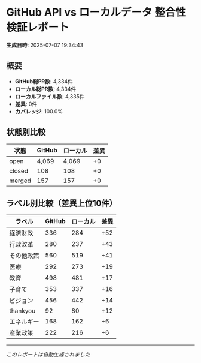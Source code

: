 # GitHub API vs ローカルデータ 整合性検証レポート

**生成日時**: 2025-07-07 19:34:43

## 概要

- **GitHub総PR数**: 4,334件
- **ローカル総PR数**: 4,334件
- **ローカルファイル数**: 4,335件
- **差異**: 0件
- **カバレッジ**: 100.0%

## 状態別比較

| 状態 | GitHub | ローカル | 差異 |
|------|--------|----------|------|
| open | 4,069 | 4,069 | +0 |
| closed | 108 | 108 | +0 |
| merged | 157 | 157 | +0 |

## ラベル別比較（差異上位10件）

| ラベル | GitHub | ローカル | 差異 |
|--------|--------|----------|------|
| 経済財政 | 336 | 284 | +52 |
| 行政改革 | 280 | 237 | +43 |
| その他政策 | 560 | 519 | +41 |
| 医療 | 292 | 273 | +19 |
| 教育 | 498 | 481 | +17 |
| 子育て | 353 | 337 | +16 |
| ビジョン | 456 | 442 | +14 |
| thankyou | 92 | 80 | +12 |
| エネルギー | 168 | 162 | +6 |
| 産業政策 | 222 | 216 | +6 |

---
*このレポートは自動生成されました*